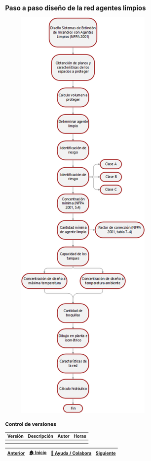 ## Paso a paso diseño de la red agentes limpios

<div align="center">
  <img src="https://github.com/Andrealvch/C.RCI/blob/main/Section03/.graph/Agente%20limpio.png" width="400px">
</div>

### Control de versiones 

| Versión    | Descripción                                                          | Autor                                      | Horas |
|------------|:---------------------------------------------------------------------|--------------------------------------------|:-----:|
|  | |  |   |
|  | |   |      |

| [Anterior](../NFPA13) | [:house: Inicio](../../Readme.md) | [:beginner: Ayuda / Colabora](https://github.com/Andrealvch/C.RCI/discussions/1) | [Siguiente](../../Section04/Rociadores) |
|------|:-----------|-------------------|:--------:|
